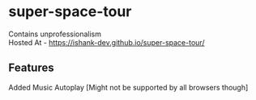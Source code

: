 # super-space-tour
Contains unprofessionalism<br>
Hosted At - https://ishank-dev.github.io/super-space-tour/<br>
## Features<br>
Added Music Autoplay [Might not be supported by all browsers though]
